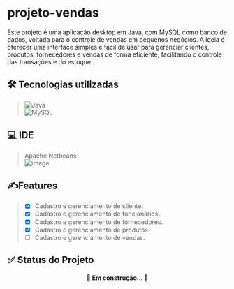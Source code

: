 # projeto-vendas</br>
Este projeto é uma aplicação desktop em Java, com MySQL como banco de dados, voltada para o controle de vendas em pequenos negócios. A ideia é oferecer uma interface simples e fácil de usar para gerenciar clientes, produtos, fornecedores e vendas de forma eficiente, facilitando o controle das transações e do estoque.</br>

## 🛠 Tecnologias utilizadas
>![Java](https://img.shields.io/badge/java-%23ED8B00.svg?style=for-the-badge&logo=openjdk&logoColor=white)</br>
>![MySQL](https://img.shields.io/badge/MySQL-00000F?style=for-the-badge&logo=mysql&logoColor=white)</br>

## 💻 IDE
>Apache Netbeans</br>
![image](https://github.com/user-attachments/assets/270a84d7-077f-43a2-ae8b-5e4b1331638a)


## ✍️Features

>- [x] Cadastro e gerenciamento de cliente.
>- [x] Cadastro e gerenciamento de funcionários.
>- [x] Cadastro e gerenciamento de fornecedores.
>- [x] Cadastro e gerenciamento de produtos.
>- [ ] Cadastro e gerenciamento de vendas.</br>

## ✅ Status do Projeto

<h4 align="center"> 
	🚧  Em construção...  🚧
</h4>

